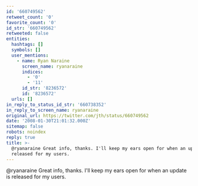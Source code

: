 ```yaml
---
id: '660749562'
retweet_count: '0'
favorite_count: '0'
id_str: '660749562'
retweeted: false
entities:
  hashtags: []
  symbols: []
  user_mentions:
    - name: Ryan Naraine
      screen_name: ryanaraine
      indices:
        - '0'
        - '11'
      id_str: '8236572'
      id: '8236572'
  urls: []
in_reply_to_status_id_str: '660738352'
in_reply_to_screen_name: ryanaraine
original_url: https://twitter.com/jth/status/660749562
date: '2008-01-30T21:01:32.000Z'
sitemap: false
robots: noindex
reply: true
title: >-
  @ryanaraine Great info, thanks. I'll keep my ears open for when an update is
  released for my users.
---
```


@ryanaraine Great info, thanks. I'll keep my ears open for when an update is released for my users.